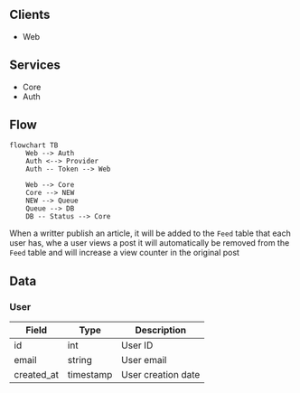 ## Clients

- Web

## Services

- Core
- Auth

## Flow

```mermaid
flowchart TB
    Web --> Auth
    Auth <--> Provider
    Auth -- Token --> Web

    Web --> Core
    Core --> NEW
    NEW --> Queue
    Queue --> DB
    DB -- Status --> Core
```

When a writter publish an article, it will be added to the `Feed` table that each user has, whe a user views a post it will automatically be removed from the `Feed` table and will increase a view counter in the original post

## Data

### User

| Field      | Type      | Description        |
| ---------- | --------- | ------------------ |
| id         | int       | User ID            |
| email      | string    | User email         |
| created_at | timestamp | User creation date |
